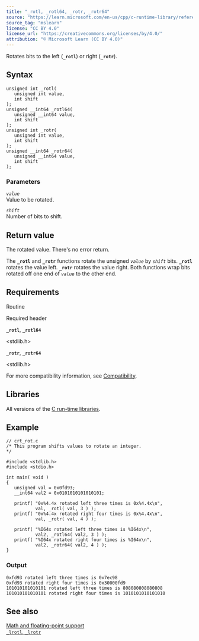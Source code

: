 ```yaml
---
title: "_rotl, _rotl64, _rotr, _rotr64"
source: "https://learn.microsoft.com/en-us/cpp/c-runtime-library/reference/rotl-rotl64-rotr-rotr64?view=msvc-170"
source_tag: "mslearn"
license: "CC BY 4.0"
license_url: "https://creativecommons.org/licenses/by/4.0/"
attribution: "© Microsoft Learn (CC BY 4.0)"
---
```

Rotates bits to the left (**`_rotl`**) or right (**`_rotr`**).

## Syntax

```
unsigned int _rotl(
   unsigned int value,
   int shift
);
unsigned __int64 _rotl64(
   unsigned __int64 value,
   int shift
);
unsigned int _rotr(
   unsigned int value,
   int shift
);
unsigned __int64 _rotr64(
   unsigned __int64 value,
   int shift
);
```

### Parameters

_`value`_  
Value to be rotated.

_`shift`_  
Number of bits to shift.

## Return value

The rotated value. There's no error return.

The **`_rotl`** and **`_rotr`** functions rotate the unsigned _`value`_ by _`shift`_ bits. **`_rotl`** rotates the value left. **`_rotr`** rotates the value right. Both functions wrap bits rotated off one end of _`value`_ to the other end.

## Requirements

Routine

Required header

**`_rotl`**, **`_rotl64`**

<stdlib.h>

**`_rotr`**, **`_rotr64`**

<stdlib.h>

For more compatibility information, see [Compatibility](https://learn.microsoft.com/en-us/cpp/c-runtime-library/compatibility?view=msvc-170).

## Libraries

All versions of the [C run-time libraries](https://learn.microsoft.com/en-us/cpp/c-runtime-library/crt-library-features?view=msvc-170).

## Example

```
// crt_rot.c
/* This program shifts values to rotate an integer.
*/

#include <stdlib.h>
#include <stdio.h>

int main( void )
{
   unsigned val = 0x0fd93;
   __int64 val2 = 0x0101010101010101;

   printf( "0x%4.4x rotated left three times is 0x%4.4x\n",
           val, _rotl( val, 3 ) );
   printf( "0x%4.4x rotated right four times is 0x%4.4x\n",
           val, _rotr( val, 4 ) );

   printf( "%I64x rotated left three times is %I64x\n",
           val2, _rotl64( val2, 3 ) );
   printf( "%I64x rotated right four times is %I64x\n",
           val2, _rotr64( val2, 4 ) );
}
```

### Output

```
0xfd93 rotated left three times is 0x7ec98
0xfd93 rotated right four times is 0x30000fd9
101010101010101 rotated left three times is 808080808080808
101010101010101 rotated right four times is 1010101010101010
```

## See also

[Math and floating-point support](https://learn.microsoft.com/en-us/cpp/c-runtime-library/floating-point-support?view=msvc-170)  
[`_lrotl`, `_lrotr`](https://learn.microsoft.com/en-us/cpp/c-runtime-library/reference/lrotl-lrotr?view=msvc-170)
